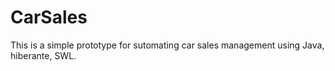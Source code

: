 # CarSales
This is a simple prototype for sutomating car sales management using Java, hiberante, SWL.
